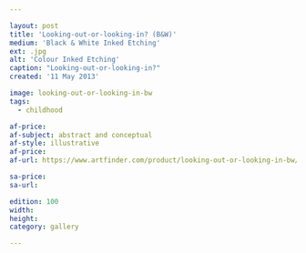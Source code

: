 ```yaml
---

layout: post
title: 'Looking-out-or-looking-in? (B&W)'
medium: 'Black & White Inked Etching'
ext: .jpg
alt: 'Colour Inked Etching'
caption: "Looking-out-or-looking-in?"
created: '11 May 2013'

image: looking-out-or-looking-in-bw
tags:
  - childhood

af-price:
af-subject: abstract and conceptual
af-style: illustrative
af-price:
af-url: https://www.artfinder.com/product/looking-out-or-looking-in-bw/

sa-price:
sa-url:

edition: 100
width:
height:
category: gallery

---
```

